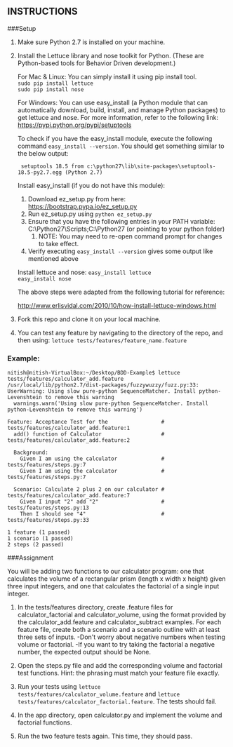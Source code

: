 ## INSTRUCTIONS

###Setup

1. Make sure Python 2.7 is installed on your machine.

2. Install the Lettuce library and nose toolkit for Python. (These are Python-based tools for Behavior Driven development.)
	
	For Mac & Linux: You can simply install it using pip install tool.  
	```sudo pip install lettuce```  
	```sudo pip install nose```
	
	For Windows: You can use easy_install (a Python module that can automatically download, build, install, and manage Python packages) to get lettuce and nose. For more information, refer to the following link: https://pypi.python.org/pypi/setuptools
	
	To check if you have the easy_install module, execute the following command ```easy_install --version```. You should get something similar to the below output:
	
		setuptools 18.5 from c:\python27\lib\site-packages\setuptools-18.5-py2.7.egg (Python 2.7)
	
	Install easy_install (if you do not have this module):
	1. Download ez_setup.py from here: https://bootstrap.pypa.io/ez_setup.py
    2. Run ez_setup.py using ```python ez_setup.py```
	3. Ensure that you have the following entries in your PATH variable: C:\Python27\Scripts;C:\Python27 (or pointing to your python folder) 
		1. NOTE: You may need to re-open command prompt for changes to take effect.	
	4. Verify executing ```easy_install --version``` gives some output like mentioned above
	
	Install lettuce and nose:
	```easy_install lettuce ```  
	```easy_install nose```
	
	The above steps were adapted from the following tutorial for reference:
	
	http://www.erlisvidal.com/2010/10/how-install-lettuce-windows.html

3. Fork this repo and clone it on your local machine. 

4. You can test any feature by navigating to the directory of the repo, and then using:
	```lettuce tests/features/feature_name.feature```
	
### Example:
```
nitish@nitish-VirtualBox:~/Desktop/BDD-Example$ lettuce tests/features/calculator_add.feature 
/usr/local/lib/python2.7/dist-packages/fuzzywuzzy/fuzz.py:33: UserWarning: Using slow pure-python SequenceMatcher. Install python-Levenshtein to remove this warning
  warnings.warn('Using slow pure-python SequenceMatcher. Install python-Levenshtein to remove this warning')

Feature: Acceptance Test for the                 # tests/features/calculator_add.feature:1
  add() function of Calculator                   # tests/features/calculator_add.feature:2

  Background:
    Given I am using the calculator              # tests/features/steps.py:7
    Given I am using the calculator              # tests/features/steps.py:7

  Scenario: Calculate 2 plus 2 on our calculator # tests/features/calculator_add.feature:7
    Given I input "2" add "2"                    # tests/features/steps.py:13
    Then I should see "4"                        # tests/features/steps.py:33

1 feature (1 passed)
1 scenario (1 passed)
2 steps (2 passed)
```

###Assignment

You will be adding two functions to our calculator program: one that calculates the volume of a rectangular prism (length x width x height) given three input integers, and one that calculates the factorial of a single input integer.

1. In the tests/features directory, create .feature files for calculator_factorial and calculator_volume, using the format provided by the calculator_add.feature and calculator_subtract examples. For each feature file, create both a scenario and a scenario outline with at least three sets of inputs.
	-Don't worry about negative numbers when testing volume or factorial.
	-If you want to try taking the factorial a negative number, the expected output should be None.

2. Open the steps.py file and add the corresponding volume and factorial test functions. Hint: the phrasing must match your feature file exactly.

3. Run your tests using ```lettuce tests/features/calculator_volume.feature``` and ```lettuce tests/features/calculator_factorial.feature```. The tests should fail.

4. In the app directory, open calculator.py and implement the volume and factorial functions.

5. Run the two feature tests again. This time, they should pass.
